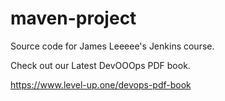 # maven-project
Source code for James Leeeee's Jenkins course.

Check out our Latest DevOOOps PDF book.

https://www.level-up.one/devops-pdf-book
